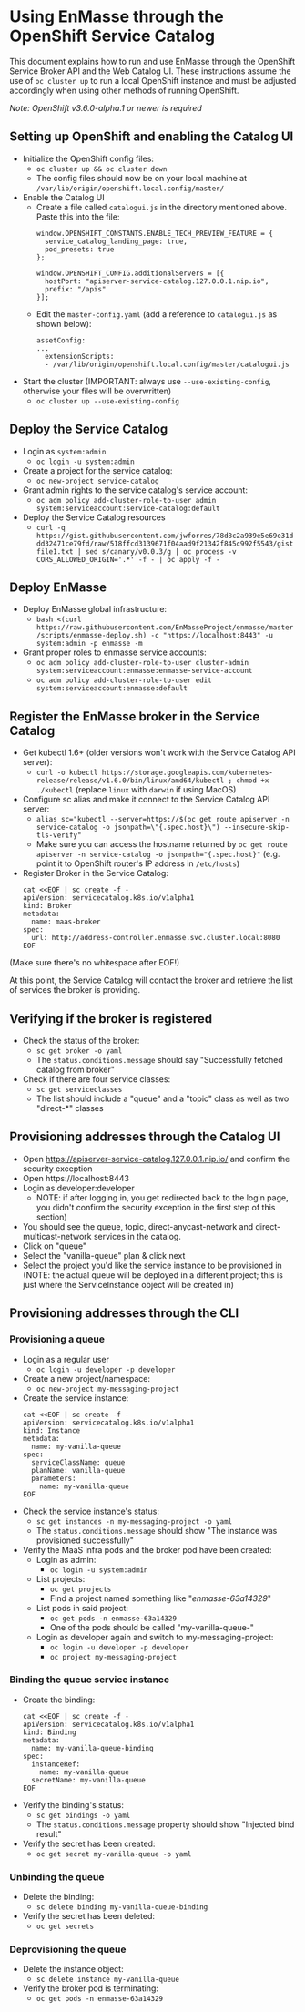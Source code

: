 # Using EnMasse through the OpenShift Service Catalog

This document explains how to run and use EnMasse through the OpenShift Service Broker API and the Web Catalog UI. 
These instructions assume the use of `oc cluster up` to run a local OpenShift instance and must be adjusted accordingly 
when using other methods of running OpenShift.

*Note: OpenShift v3.6.0-alpha.1 or newer is required*

## Setting up OpenShift and enabling the Catalog UI

- Initialize the OpenShift config files:
  - `oc cluster up && oc cluster down`
  - The config files should now be on your local machine at `/var/lib/origin/openshift.local.config/master/`
- Enable the Catalog UI
  - Create a file called `catalogui.js` in the directory mentioned above. Paste this into the file:
    ```
    window.OPENSHIFT_CONSTANTS.ENABLE_TECH_PREVIEW_FEATURE = {
      service_catalog_landing_page: true,
      pod_presets: true
    };
    
    window.OPENSHIFT_CONFIG.additionalServers = [{
      hostPort: "apiserver-service-catalog.127.0.0.1.nip.io",
      prefix: "/apis"
    }];
    ```
  - Edit the `master-config.yaml` (add a reference to `catalogui.js` as shown below):
    ```
    assetConfig:
    ...
      extensionScripts:
      - /var/lib/origin/openshift.local.config/master/catalogui.js
    ```
- Start the cluster (IMPORTANT: always use `--use-existing-config`, otherwise your files will be overwritten)
  - `oc cluster up --use-existing-config`

## Deploy the Service Catalog
- Login as `system:admin`
  - `oc login -u system:admin`
- Create a project for the service catalog:
  - `oc new-project service-catalog`
- Grant admin rights to the service catalog's service account:
  - `oc adm policy add-cluster-role-to-user admin system:serviceaccount:service-catalog:default`
- Deploy the Service Catalog resources
  - `curl -q https://gist.githubusercontent.com/jwforres/78d8c2a939e5e69e31ddd32471ce79fd/raw/518ffcd3139671f04aad9f21342f845c992f5543/gistfile1.txt | sed s/canary/v0.0.3/g | oc process -v CORS_ALLOWED_ORIGIN='.*' -f - | oc apply -f -`

## Deploy EnMasse
- Deploy EnMasse global infrastructure:
  - `bash <(curl https://raw.githubusercontent.com/EnMasseProject/enmasse/master/scripts/enmasse-deploy.sh) -c "https://localhost:8443" -u system:admin -p enmasse -m`
- Grant proper roles to enmasse service accounts:
  - `oc adm policy add-cluster-role-to-user cluster-admin system:serviceaccount:enmasse:enmasse-service-account`
  - `oc adm policy add-cluster-role-to-user edit system:serviceaccount:enmasse:default`

## Register the EnMasse broker in the Service Catalog
- Get kubectl 1.6+ (older versions won't work with the Service Catalog API server):
  - `curl -o kubectl https://storage.googleapis.com/kubernetes-release/release/v1.6.0/bin/linux/amd64/kubectl ; chmod +x ./kubectl` (replace `linux` with `darwin` if using MacOS)
- Configure sc alias and make it connect to the Service Catalog API server:
  - `alias sc="kubectl --server=https://$(oc get route apiserver -n service-catalog -o jsonpath=\"{.spec.host}\") --insecure-skip-tls-verify"`
  - Make sure you can access the hostname returned by `oc get route apiserver -n service-catalog -o jsonpath="{.spec.host}"` (e.g. point it to OpenShift router's IP address in `/etc/hosts`)
- Register Broker in the Service Catalog:
  ```
  cat <<EOF | sc create -f -
  apiVersion: servicecatalog.k8s.io/v1alpha1
  kind: Broker
  metadata:
    name: maas-broker
  spec:
    url: http://address-controller.enmasse.svc.cluster.local:8080
  EOF
  ```
(Make sure there's no whitespace after EOF!)

At this point, the Service Catalog will contact the broker and retrieve the list of services the broker is providing. 

## Verifying if the broker is registered
- Check the status of the broker:
  - `sc get broker -o yaml`
  - The `status.conditions.message` should say "Successfully fetched catalog from broker"
- Check if there are four service classes:
  - `sc get serviceclasses`
  - The list should include a "queue" and a "topic" class as well as two "direct-*" classes

## Provisioning addresses through the Catalog UI   

- Open https://apiserver-service-catalog.127.0.0.1.nip.io/ and confirm the security exception
- Open https://localhost:8443
- Login as developer:developer
  - NOTE: if after logging in, you get redirected back to the login page, you didn't confirm the security exception in the first step of this section)
- You should see the queue, topic, direct-anycast-network and direct-multicast-network services in the catalog.
- Click on "queue"
- Select the "vanilla-queue" plan & click next
- Select the project you'd like the service instance to be provisioned in (NOTE: the actual queue will be deployed in a different project; this is just where the ServiceInstance object will be created in)
  

## Provisioning addresses through the CLI

### Provisioning a queue 
- Login as a regular user
  - `oc login -u developer -p developer`
- Create a new project/namespace:
  - `oc new-project my-messaging-project`
- Create the service instance:
  ```
  cat <<EOF | sc create -f -
  apiVersion: servicecatalog.k8s.io/v1alpha1
  kind: Instance
  metadata:
    name: my-vanilla-queue
  spec:
    serviceClassName: queue
    planName: vanilla-queue
    parameters:
      name: my-vanilla-queue
  EOF
  ```
- Check the service instance's status:
  - `sc get instances -n my-messaging-project -o yaml`
  - The `status.conditions.message` should show "The instance was provisioned successfully"
- Verify the MaaS infra pods and the broker pod have been created:
  - Login as admin:
    - `oc login -u system:admin`
  - List projects:
    - `oc get projects`
    - Find a project named something like "_enmasse-63a14329_"
  - List pods in said project:
    - `oc get pods -n enmasse-63a14329`
    - One of the pods should be called "my-vanilla-queue-<something>"
  - Login as developer again and switch to my-messaging-project:
    - `oc login -u developer -p developer`
    - `oc project my-messaging-project`

### Binding the queue service instance
- Create the binding:
  ```
  cat <<EOF | sc create -f -
  apiVersion: servicecatalog.k8s.io/v1alpha1
  kind: Binding
  metadata:
    name: my-vanilla-queue-binding
  spec:
    instanceRef:
      name: my-vanilla-queue
    secretName: my-vanilla-queue
  EOF
  ```
- Verify the binding's status:
  - `sc get bindings -o yaml`
  - The `status.conditions.message` property should show "Injected bind result"
- Verify the secret has been created:
  - `oc get secret my-vanilla-queue -o yaml`

### Unbinding the queue
- Delete the binding:
  - `sc delete binding my-vanilla-queue-binding`
- Verify the secret has been deleted:
  - `oc get secrets`

### Deprovisioning the queue
- Delete the instance object:
  - `sc delete instance my-vanilla-queue`
- Verify the broker pod is terminating:
  - `oc get pods -n enmasse-63a14329`
  


